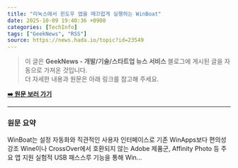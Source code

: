 ```yaml
---
title: "리눅스에서 윈도우 앱을 매끄럽게 실행하는 WinBoat"
date: 2025-10-09 19:40:36 +0900
categories: [TechInfo]
tags: ["GeekNews", "RSS"]
source: https://news.hada.io/topic?id=23549
---
```

> 이 글은 **GeekNews - 개발/기술/스타트업 뉴스 서비스** 블로그에 게시된 글을 자동으로 가져온 것입니다. <br>
> 더 자세한 내용과 원문은 아래 링크를 참고해 주세요.

[**➡️ 원문 보러 가기**](https://news.hada.io/topic?id=23549)

---

### 원문 요약
WinBoat는 설정 자동화와 직관적인 사용자 인터페이스로 기존 WinApps보다 편의성 강조 Wine이나 CrossOver에서 호환되지 않는 Adobe 제품군, Affinity Photo 등 주요 앱 지원   실험적 USB 패스스루 기능을 통해 Win...
